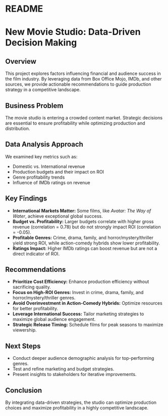 
# README

# New Movie Studio: Data-Driven Decision Making

## Overview
This project explores factors influencing financial and audience success in the film industry. By leveraging data from Box Office Mojo, IMDb, and other sources, we provide actionable recommendations to guide production strategy in a competitive landscape.

## Business Problem
The movie studio is entering a crowded content market. Strategic decisions are essential to ensure profitability while optimizing production and distribution.

## Data Analysis Approach
We examined key metrics such as:
- Domestic vs. International revenue 
- Production budgets and their impact on ROI
- Genre profitability trends
- Influence of IMDb ratings on revenue

## Key Findings
- **International Markets Matter:** Some films, like _Avatar: The Way of Water_, achieve exceptional global success.
- **Budget vs. Profitability:** Larger budgets correlate with higher gross revenue (correlation = 0.78) but do not strongly impact ROI (correlation = -0.05).
- **Profitable Genres:** Crime, drama, family, and horror/mystery/thriller yield strong ROI, while action-comedy hybrids show lower profitability.
- **Ratings Impact:** Higher IMDb ratings can boost revenue but are not a direct indicator of ROI.

## Recommendations
- **Prioritize Cost Efficiency:** Enhance production efficiency without sacrificing quality.
- **Focus on High-ROI Genres:** Invest in crime, drama, family, and horror/mystery/thriller genres.
- **Avoid Overinvestment in Action-Comedy Hybrids:** Optimize resources for better profitability.
- **Leverage International Success:** Tailor marketing strategies to maximize global audience engagement.
- **Strategic Release Timing:** Schedule films for peak seasons to maximize viewership.

## Next Steps
- Conduct deeper audience demographic analysis for top-performing genres.
- Test and refine marketing and budget strategies.
- Present insights to stakeholders for iterative improvements.

## Conclusion
By integrating data-driven strategies, the studio can optimize production choices and maximize profitability in a highly competitive landscape.
